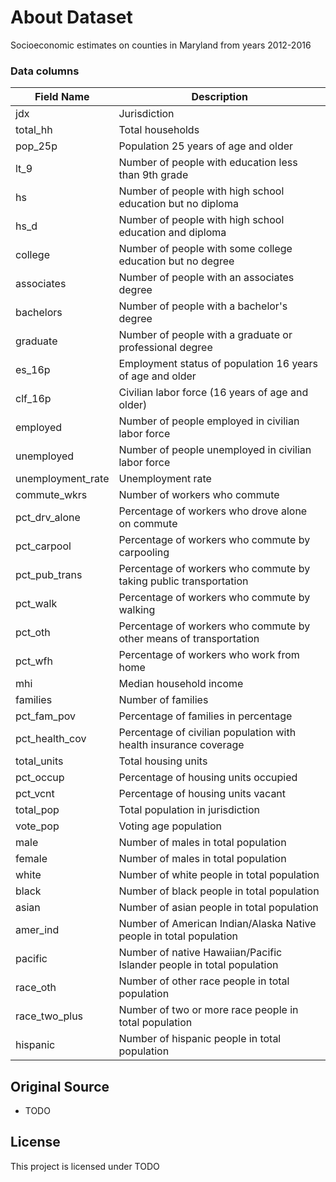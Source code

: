 # About Dataset

Socioeconomic estimates on counties in Maryland from years 2012-2016

### Data columns

| Field Name        | Description                                                           |
| ----------------- | --------------------------------------------------------------------- |
| jdx               | Jurisdiction                                                          |
| total_hh          | Total households                                                      |
| pop_25p           | Population 25 years of age and older                                  |
| lt_9              | Number of people with education less than 9th grade                   |
| hs                | Number of people with high school education but no diploma            |
| hs_d              | Number of people with high school education and diploma               |
| college           | Number of people with some college education but no degree            |
| associates        | Number of people with an associates degree                            |
| bachelors         | Number of people with a bachelor's degree                             |
| graduate          | Number of people with a graduate or professional degree               |
| es_16p            | Employment status of population 16 years of age and older             |
| clf_16p           | Civilian labor force (16 years of age and older)                      |
| employed          | Number of people employed in civilian labor force                     |
| unemployed        | Number of people unemployed in civilian labor force                   |
| unemployment_rate | Unemployment rate                                                     |
| commute_wkrs      | Number of workers who commute                                         |
| pct_drv_alone     | Percentage of workers who drove alone on commute                      |
| pct_carpool       | Percentage of workers who commute by carpooling                       |
| pct_pub_trans     | Percentage of workers who commute by taking public transportation     |
| pct_walk          | Percentage of workers who commute by walking                          |
| pct_oth           | Percentage of workers who commute by other means of transportation    |
| pct_wfh           | Percentage of workers who work from home                              |
| mhi               | Median household income                                               |
| families          | Number of families                                                    |
| pct_fam_pov       | Percentage of families in percentage                                  |
| pct_health_cov    | Percentage of civilian population with health insurance coverage      |
| total_units       | Total housing units                                                   |
| pct_occup         | Percentage of housing units occupied                                  |
| pct_vcnt          | Percentage of housing units vacant                                    |
| total_pop         | Total population in jurisdiction                                      |
| vote_pop          | Voting age population                                                 |
| male              | Number of males in total population                                   |
| female            | Number of males in total population                                   |
| white             | Number of white people in total population                            |
| black             | Number of black people in total population                            |
| asian             | Number of asian people in total population                            |
| amer_ind          | Number of American Indian/Alaska Native people in total population    |
| pacific           | Number of native Hawaiian/Pacific Islander people in total population |
| race_oth          | Number of other race people in total population                       |
| race_two_plus     | Number of two or more race people in total population                 |
| hispanic          | Number of hispanic people in total population                         |

## Original Source

- TODO

## License

This project is licensed under TODO
